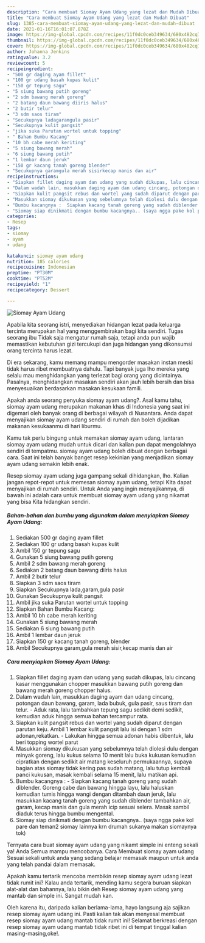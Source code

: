 ```yaml
---
description: "Cara membuat Siomay Ayam Udang yang lezat dan Mudah Dibuat"
title: "Cara membuat Siomay Ayam Udang yang lezat dan Mudah Dibuat"
slug: 1385-cara-membuat-siomay-ayam-udang-yang-lezat-dan-mudah-dibuat
date: 2021-01-16T16:01:07.878Z
image: https://img-global.cpcdn.com/recipes/11f0dc0ceb349634/680x482cq70/siomay-ayam-udang-foto-resep-utama.jpg
thumbnail: https://img-global.cpcdn.com/recipes/11f0dc0ceb349634/680x482cq70/siomay-ayam-udang-foto-resep-utama.jpg
cover: https://img-global.cpcdn.com/recipes/11f0dc0ceb349634/680x482cq70/siomay-ayam-udang-foto-resep-utama.jpg
author: Johanna Jenkins
ratingvalue: 3.2
reviewcount: 5
recipeingredient:
- "500 gr daging ayam fillet"
- "100 gr udang basah kupas kulit"
- "150 gr tepung sagu"
- "5 siung bawang putih goreng"
- "2 sdm bawang merah goreng"
- "2 batang daun bawang diiris halus"
- "2 butir telur"
- "3 sdm saos tiram"
- "Secukupnya ladagaramgula pasir"
- "Secukupnya kulit pangsit"
- "jika suka Parutan wortel untuk topping"
- " Bahan Bumbu Kacang"
- "10 bh cabe merah keriting"
- "5 siung bawang merah"
- "6 siung bawang putih"
- "1 lembar daun jeruk"
- "150 gr kacang tanah goreng blender"
- "Secukupnya garamgula merah sisirkecap manis dan air"
recipeinstructions:
- "Siapkan fillet daging ayam dan udang yang sudah dikupas, lalu cincang kasar menggunakan chopper masukkan bawang putih goreng dan bawang merah goreng chopper halus."
- "Dalam wadah lain, masukkan daging ayam dan udang cincang, potongan daun bawang, garam, lada bubuk, gula pasir, saus tiram dan telur. Aduk rata, lalu tambahkan tepung sagu sedikit demi sedikit, kemudian aduk hingga semua bahan tercampur rata."
- "Siapkan kulit pangsit rebus dan wortel yang sudah diparut dengan parutan keju. Ambil 1 lembar kulit pangsit lalu isi dengan 1 sdm adonan,rekatkan. Lakukan hingga semua adonan habis dibentuk, lalu beri topping wortel parut"
- "Masukkan siomay dikukusan yang sebelumnya telah diolesi dulu dengan minyak goreng, lalu kukus selama 10 menit lalu buka kukusan kemudian cipratkan dengan sedikit air matang keseluruh permukaannya, supaya bagian atas siomay tidak kering pas sudah matang, lalu tutup kembali panci kukusan, masak kembali selama 15 menit, lalu matikan api."
- "Bumbu kacangnya :  Siapkan kacang tanah goreng yang sudah diblender. Goreng cabe dan bawang hingga layu, lalu haluskan kemudian tumis hingga wangi dengan ditambah daun jeruk, lalu masukkan kacang tanah goreng yang sudah diblender tambahkan air, garam, kecap manis dan gula merah icip sesuai selera. Masak sambil diaduk terus hingga bumbu mengental."
- "Siomay siap dinikmati dengan bumbu kacangnya.. (saya ngga pake kol pare dan teman2 siomay lainnya krn drumah sukanya makan siomaynya tok)"
categories:
- Resep
tags:
- siomay
- ayam
- udang

katakunci: siomay ayam udang 
nutrition: 185 calories
recipecuisine: Indonesian
preptime: "PT30M"
cooktime: "PT52M"
recipeyield: "1"
recipecategory: Dessert

---
```



![Siomay Ayam Udang](https://img-global.cpcdn.com/recipes/11f0dc0ceb349634/680x482cq70/siomay-ayam-udang-foto-resep-utama.jpg)

Apabila kita seorang istri, menyediakan hidangan lezat pada keluarga tercinta merupakan hal yang menggembirakan bagi kita sendiri. Tugas seorang ibu Tidak saja mengatur rumah saja, tetapi anda pun wajib memastikan kebutuhan gizi tercukupi dan juga hidangan yang dikonsumsi orang tercinta harus lezat.

Di era  sekarang, kamu memang mampu mengorder masakan instan meski tidak harus ribet membuatnya dahulu. Tapi banyak juga lho mereka yang selalu mau menghidangkan yang terlezat bagi orang yang dicintainya. Pasalnya, menghidangkan masakan sendiri akan jauh lebih bersih dan bisa menyesuaikan berdasarkan masakan kesukaan famili. 



Apakah anda seorang penyuka siomay ayam udang?. Asal kamu tahu, siomay ayam udang merupakan makanan khas di Indonesia yang saat ini digemari oleh banyak orang di berbagai wilayah di Nusantara. Anda dapat menyajikan siomay ayam udang sendiri di rumah dan boleh dijadikan makanan kesukaanmu di hari liburmu.

Kamu tak perlu bingung untuk memakan siomay ayam udang, lantaran siomay ayam udang mudah untuk dicari dan kalian pun dapat mengolahnya sendiri di tempatmu. siomay ayam udang boleh dibuat dengan berbagai cara. Saat ini telah banyak banget resep kekinian yang menjadikan siomay ayam udang semakin lebih enak.

Resep siomay ayam udang juga gampang sekali dihidangkan, lho. Kalian jangan repot-repot untuk memesan siomay ayam udang, tetapi Kita dapat menyajikan di rumah sendiri. Untuk Anda yang ingin menyajikannya, di bawah ini adalah cara untuk membuat siomay ayam udang yang nikamat yang bisa Kita hidangkan sendiri.

<!--inarticleads1-->

##### Bahan-bahan dan bumbu yang digunakan dalam menyiapkan Siomay Ayam Udang:

1. Sediakan 500 gr daging ayam fillet
1. Sediakan 100 gr udang basah kupas kulit
1. Ambil 150 gr tepung sagu
1. Gunakan 5 siung bawang putih goreng
1. Ambil 2 sdm bawang merah goreng
1. Sediakan 2 batang daun bawang diiris halus
1. Ambil 2 butir telur
1. Siapkan 3 sdm saos tiram
1. Siapkan Secukupnya lada,garam,gula pasir
1. Gunakan Secukupnya kulit pangsit
1. Ambil jika suka Parutan wortel untuk topping
1. Siapkan  Bahan Bumbu Kacang:
1. Ambil 10 bh cabe merah keriting
1. Gunakan 5 siung bawang merah
1. Sediakan 6 siung bawang putih
1. Ambil 1 lembar daun jeruk
1. Siapkan 150 gr kacang tanah goreng, blender
1. Ambil Secukupnya garam,gula merah sisir,kecap manis dan air




<!--inarticleads2-->

##### Cara menyiapkan Siomay Ayam Udang:

1. Siapkan fillet daging ayam dan udang yang sudah dikupas, lalu cincang kasar menggunakan chopper masukkan bawang putih goreng dan bawang merah goreng chopper halus.
1. Dalam wadah lain, masukkan daging ayam dan udang cincang, potongan daun bawang, garam, lada bubuk, gula pasir, saus tiram dan telur. - Aduk rata, lalu tambahkan tepung sagu sedikit demi sedikit, kemudian aduk hingga semua bahan tercampur rata.
1. Siapkan kulit pangsit rebus dan wortel yang sudah diparut dengan parutan keju. Ambil 1 lembar kulit pangsit lalu isi dengan 1 sdm adonan,rekatkan. - Lakukan hingga semua adonan habis dibentuk, lalu beri topping wortel parut
1. Masukkan siomay dikukusan yang sebelumnya telah diolesi dulu dengan minyak goreng, lalu kukus selama 10 menit lalu buka kukusan kemudian cipratkan dengan sedikit air matang keseluruh permukaannya, supaya bagian atas siomay tidak kering pas sudah matang, lalu tutup kembali panci kukusan, masak kembali selama 15 menit, lalu matikan api.
1. Bumbu kacangnya :  - Siapkan kacang tanah goreng yang sudah diblender. Goreng cabe dan bawang hingga layu, lalu haluskan kemudian tumis hingga wangi dengan ditambah daun jeruk, lalu masukkan kacang tanah goreng yang sudah diblender tambahkan air, garam, kecap manis dan gula merah icip sesuai selera. Masak sambil diaduk terus hingga bumbu mengental.
1. Siomay siap dinikmati dengan bumbu kacangnya.. (saya ngga pake kol pare dan teman2 siomay lainnya krn drumah sukanya makan siomaynya tok)




Ternyata cara buat siomay ayam udang yang nikamt simple ini enteng sekali ya! Anda Semua mampu mencobanya. Cara Membuat siomay ayam udang Sesuai sekali untuk anda yang sedang belajar memasak maupun untuk anda yang telah pandai dalam memasak.

Apakah kamu tertarik mencoba membikin resep siomay ayam udang lezat tidak rumit ini? Kalau anda tertarik, mending kamu segera buruan siapkan alat-alat dan bahannya, lalu bikin deh Resep siomay ayam udang yang mantab dan simple ini. Sangat mudah kan. 

Oleh karena itu, daripada kalian berlama-lama, hayo langsung aja sajikan resep siomay ayam udang ini. Pasti kalian tak akan menyesal membuat resep siomay ayam udang mantab tidak rumit ini! Selamat berkreasi dengan resep siomay ayam udang mantab tidak ribet ini di tempat tinggal kalian masing-masing,oke!.

